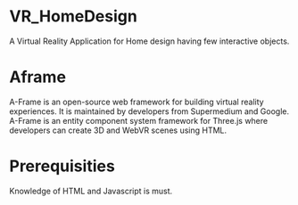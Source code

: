 # VR_HomeDesign
A Virtual Reality Application for Home design having few interactive objects.


# Aframe
A-Frame is an open-source web framework for building virtual reality experiences. It is maintained by developers from Supermedium and Google. A-Frame is an entity component system framework for Three.js where developers can create 3D and WebVR scenes using HTML.


# Prerequisities
Knowledge of HTML and Javascript is must.
